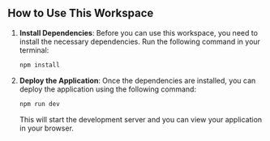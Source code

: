 ## How to Use This Workspace

1. **Install Dependencies**:
    Before you can use this workspace, you need to install the necessary dependencies. Run the following command in your terminal:
    ```sh
    npm install
    ```

2. **Deploy the Application**:
    Once the dependencies are installed, you can deploy the application using the following command:
    ```sh
    npm run dev
    ```

    This will start the development server and you can view your application in your browser.
